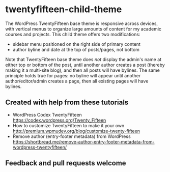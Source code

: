 # twentyfifteen-child-theme
The WordPress TwentyFifteen base theme is responsive across devices, with vertical menus to organize large amounts of content for my academic courses and projects. This child theme offers two modifications:

- sidebar menu positioned on the right side of primary content
- author byline and date at the top of posts/pages, not bottom

Note that TwentyFifteen base theme does *not* display the admin's name at either top or bottom of the post, until another author creates a post (thereby making it a multi-site blog), and then all posts will have bylines. The same principle holds true for pages: no byline will appear until another author/editor/admin creates a page, then all existing pages will have bylines.

## Created with help from these tutorials

- WordPress Codex TwentyFifteen https://codex.wordpress.org/Twenty_Fifteen
- How to customize TwentyFifteen to make it your own http://premium.wpmudev.org/blog/customize-twenty-fifteen
- Remove author (entry-footer metadata) from WordPress https://shortbread.me/remove-author-entry-footer-metadata-from-wordpress-twentyfifteen/

## Feedback and pull requests welcome
